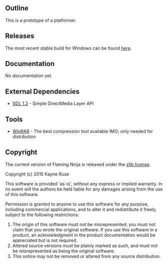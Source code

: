 ## Outline

This is a prototype of a platformer.

## Releases

The most recent stable build for Windows can be found [here](https://dl.dropboxusercontent.com/u/46669050/Ninja.rar).

## Documentation

No documentation yet.

## External Dependencies

* [SDL 1.2](http://www.libsdl.org/) - Simple DirectMedia Layer API

## Tools

* [WinRAR](http://www.rarlab.com/) - The best compression tool available IMO; only needed for distribution

## Copyright

The current version of Flaming Ninja is released under the [zlib license](http://en.wikipedia.org/wiki/Zlib_License).  

Copyright (c) 2015 Kayne Ruse

This software is provided 'as-is', without any express or implied warranty. In no event will the authors be held liable for any damages arising from the use of this software.

Permission is granted to anyone to use this software for any purpose, including commercial applications, and to alter it and redistribute it freely, subject to the following restrictions:

1. The origin of this software must not be misrepresented; you must not claim that you wrote the original software. If you use this software in a product, an acknowledgment in the product documentation would be appreciated but is not required.
2. Altered source versions must be plainly marked as such, and must not be misrepresented as being the original software.
3. This notice may not be removed or altered from any source distribution.